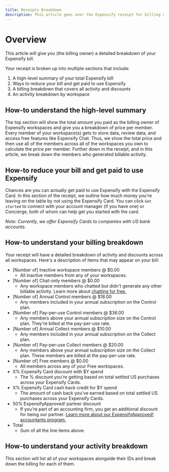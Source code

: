 ```yaml
---
title: Receipts Breakdown
description: This article goes over the Expensify receipt for billing owners.
---
```


# Overview
This article will give you (the billing owner) a detailed breakdown of your Expensify bill. 

Your receipt is broken up into multiple sections that include:
1. A high-level summary of your total Expensify bill
2. Ways to reduce your bill and get paid to use Expensify
3. A billing breakdown that covers all activity and discounts
4. An activity breakdown by workspace

## How-to understand the high-level summary
The top section will show the total amount you paid as the billing owner of Expensify workspaces and give you a breakdown of price per member. Every member of your workspace(s) gets to store data, review data, and access free features like Expensify Chat. Thus, we show the total price and then use all of the members across all of the workspaces you own to calculate the price per member. Further down in the receipt, and in this article, we break down the members who generated billable activity.

## How-to reduce your bill and get paid to use Expensify
Chances are you can actually get paid to use Expensify with the Expensify Card. In this section of the receipt, we outline how much money you're leaving on the table by not using the Expensify Card. You can click `Get started` to connect with your account manager (if you have one) or Concierge, both of whom can help get you started with the card.  

_Note: Currently, we offer Expensify Cards to companies with US bank accounts._ 

## How-to understand your billing breakdown 
Your receipt will have a detailed breakdown of activity and discounts across all workspaces. Here's a description of items that may appear on your bill:
- [Number of] Inactive workspace members @ $0.00
  - All inactive members from any of your workspaces.
- [Number of] Chat-only members @ $0.00 
  - Any workspace members who chatted but didn't generate any other billable activity. Learn more about [chatting for free.](https://help.expensify.com/articles/new-expensify/chat/Introducing-Expensify-Chat) 
- [Number of] Annual Control members @ $18.00
  - Any members included in your annual subscription on the Control plan. 
- [Number of] Pay-per-use Control members @ $36.00
  - Any members above your annual subscription size on the Control plan. They're billed at the pay-per-use rate. 
- [Number of] Annual Collect members @ $10.00
  - Any members included in your annual subscription on the Collect plan. 
- [Number of] Pay-per-use Collect members @ $20.00
  - Any members above your annual subscription size on the Collect plan. These members are billed at the pay-per-use rate.
- [Number of] Free members @ $0.00
  - All members across any of your Free workspaces.
- X% Expensify Card discount with $Y spend
  - The % discount you're getting based on total settled US purchases across your Expensify Cards.
- X% Expensify Card cash back credit for $Y spend
  - The amount of cash back you've earned based on total settled US purchases across your Expensify Cards.
- 50% ExpensifyApproved! partner discount
  - If you're part of an accounting firm, you get an additional discount for being our partner. [Learn more about our ExpensifyApproved! accountants program.](https://use.expensify.com/accountants-program) 
- Total 
  - Sum of all the line items above.
                                                                                                                                                                                                                                                                    
## How-to understand your activity breakdown
This section will list all of your workspaces alongside their IDs and break down the billing for each of them.     
